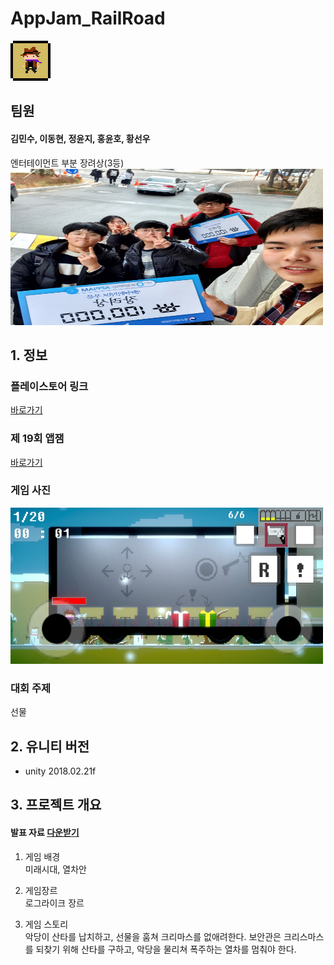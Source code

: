 # AppJam_RailRoad
<img src="https://github.com/gksmfahd78/AppJam_Railroad/blob/master/Public/img/RailRoadIcon_64.png" width="64px" height="64px">

## 팀원
#### 김민수, 이동현, 정윤지, 홍윤호, 황선우

엔터테이먼트 부분 장려상(3등)<br/>
<img src="https://github.com/gksmfahd78/AppJam_Railroad/blob/master/Public/img/appjam1.jpg" width="500px" height="250">

## 1. 정보

### 플레이스토어 링크
[바로가기]()

### 제 19회 앱잼
[바로가기](https://www.onoffmix.com/event/203256)

### 게임 사진
<img src="https://github.com/gksmfahd78/AppJam_Railroad/blob/master/Public/img/appjam2.jpg" width="500px" height="250">

### 대회 주제
선물

## 2. 유니티 버전
* unity 2018.02.21f

## 3. 프로젝트 개요
#### 발표 자료 [다운받기](https://github.com/gksmfahd78/AppJam_Railroad/raw/master/Public/%EA%B2%8C%EC%9E%84_%EB%B0%A9%ED%83%84%EC%86%8C%EB%85%84%EB%8B%A8_%EB%A0%88%EC%9D%BC%EB%A1%9C%EB%93%9C.pptx)

1. 게임 배경<br/>
미래시대, 열차안<br/>

2. 게임장르<br/>
로그라이크 장르<br/>

3. 게임 스토리<br/>
악당이 산타를 납치하고, 선물을 훔쳐 크리마스를 없애려한다. 보안관은 크리스마스를 되찾기 위해 산타를 구하고, 악당을 물리쳐 폭주하는 열차를 멈춰야 한다.<br/>

